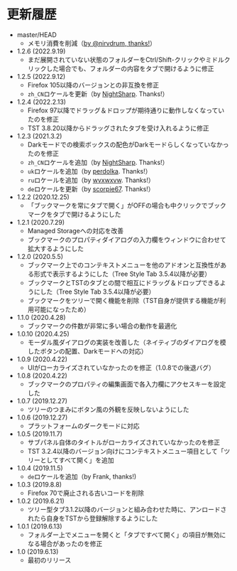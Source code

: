 # 更新履歴

 - master/HEAD
   * メモリ消費を削減（[by @nirvdrum, thanks!](https://github.com/piroor/webextensions-lib-event-listener-manager/pull/1)）
 - 1.2.6 (2022.9.19)
   * まだ展開されていない状態のフォルダーをCtrl/Shift-クリックやミドルクリックした場合でも、フォルダーの内容をタブで開けるように修正
 - 1.2.5 (2022.9.12)
   * Firefox 105以降のバージョンとの非互換を修正
   * `zh_CN`ロケールを更新（by [NightSharp](https://github.com/NightSharp). Thanks!）
 - 1.2.4 (2022.2.13)
   * Firefox 97以降でドラッグ＆ドロップが期待通りに動作しなくなっていたのを修正
   * TST 3.8.20以降からドラッグされたタブを受け入れるように修正
 - 1.2.3 (2021.3.2)
   * Darkモードでの検索ボックスの配色がDarkモードらしくなっていなかったのを修正
   * `zh_CN`ロケールを追加（by [NightSharp](https://github.com/NightSharp). Thanks!）
   * `uk`ロケールを追加（by [perdolka](https://github.com/perdolka). Thanks!）
   * `ru`ロケールを追加（by [wvxwxvw](https://github.com/wvxwxvw). Thanks!）
   * `de`ロケールを更新（by [scorpie67](https://github.com/scorpie67). Thanks!）
 - 1.2.2 (2020.12.25)
   * 「ブックマークを常にタブで開く」がOFFの場合も中クリックでブックマークをタブで開けるようにした
 - 1.2.1 (2020.7.29)
   * Managed Storageへの対応を改善
   * ブックマークのプロパティダイアログの入力欄をウィンドウに合わせて拡大するようにした
 - 1.2.0 (2020.5.5)
   * ブックマーク上でのコンテキストメニューを他のアドオンと互換性がある形式で表示するようにした（Tree Style Tab 3.5.4以降が必要）
   * ブックマークとTSTのタブとの間で相互にドラッグ＆ドロップできるようにした（Tree Style Tab 3.5.4以降が必要）
   * ブックマークをツリーで開く機能を削除（TST自身が提供する機能が利用可能になったため）
 - 1.1.0 (2020.4.28)
   * ブックマークの件数が非常に多い場合の動作を最適化
 - 1.0.10 (2020.4.25)
   * モーダル風ダイアログの実装を改善した（ネイティブのダイアログを模したボタンの配置、Darkモードへの対応）
 - 1.0.9 (2020.4.22)
   * UIがローカライズされていなかったのを修正（1.0.8での後退バグ）
 - 1.0.8 (2020.4.22)
   * ブックマークのプロパティの編集画面で各入力欄にアクセスキーを設定した
 - 1.0.7 (2019.12.27)
   * ツリーのつまみにボタン風の外観を反映しないようにした
 - 1.0.6 (2019.12.27)
   * プラットフォームのダークモードに対応
 - 1.0.5 (2019.11.7)
   * サブパネル自体のタイトルがローカライズされていなかったのを修正
   * TST 3.2.4以降のバージョン向けにコンテキストメニュー項目として「ツリーとしてすべて開く」を追加
 - 1.0.4 (2019.11.5)
   * `de`ロケールを追加（by Frank, thanks!)
 - 1.0.3 (2019.8.8)
   * Firefox 70で廃止される古いコードを削除
 - 1.0.2 (2019.6.21)
   * ツリー型タブ3.1.2以降のバージョンと組み合わせた時に、アンロードされたら自身をTSTから登録解除するようにした
 - 1.0.1 (2019.6.13)
   * フォルダー上でメニューを開くと「タブですべて開く」の項目が無効になる場合があったのを修正
 - 1.0 (2019.6.13)
   * 最初のリリース
